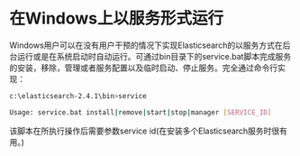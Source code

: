 # 在Windows上以服务形式运行

Windows用户可以在没有用户干预的情况下实现Elasticsearch的以服务方式在后台运行或是在系统启动时自动运行。可通过bin目录下的service.bat脚本完成服务的安装，移除，管理或者服务配置以及临时启动、停止服务。完全通过命令行实现：

```bash
c:\elasticsearch-2.4.1\bin>service

Usage: service.bat install|remove|start|stop|manager [SERVICE_ID]
```

该脚本在所执行操作后需要参数service id\(在安装多个Elasticsearch服务时很有用。\)

